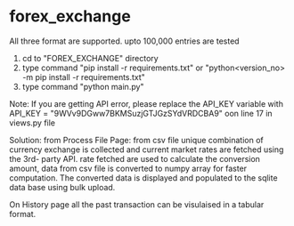 # forex_exchange

All three format are supported.
upto 100,000 entries are tested


1. cd to "FOREX_EXCHANGE" directory
2. type command "pip install -r requirements.txt" or "python<version_no> -m pip install -r requirements.txt"
3. type command "python main.py"

Note: 
If you are getting API error, please replace the API_KEY variable with API_KEY = "9WVv9DGww7BKMSuzjGTJGzSYdVRDCBA9" oon line 17 in views.py file



Solution: 
from Process File Page: 
from csv file unique combination of currency exchange is collected and current market rates are fetched using the 3rd- party API. 
rate fetched are used to calculate the conversion amount, data from csv file is converted to numpy array for faster computation.
The converted data is displayed and populated to the sqlite data base using bulk upload. 

On History page all the past transaction can be visulaised in a tabular format. 


